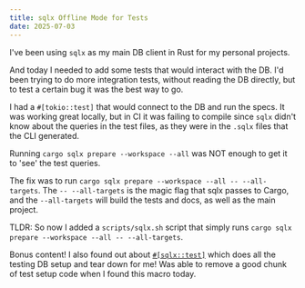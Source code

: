 ```yaml
---
title: sqlx Offline Mode for Tests
date: 2025-07-03
---
```


I've been using `sqlx` as my main DB client in Rust for my personal projects.

And today I needed to add some tests that would interact with the DB.
I'd been trying to do more integration tests, without reading the DB directly,
but to test a certain bug it was the best way to go.

I had a `#[tokio::test]` that would connect to the DB and run the specs. It was
working great locally, but in CI it was failing to compile since `sqlx` didn't know
about the queries in the test files, as they were in the `.sqlx` files that the CLI
generated.

Running `cargo sqlx prepare --workspace --all` was NOT enough to get it to 'see' the
test queries.

The fix was to run `cargo sqlx prepare --workspace --all -- --all-targets`.
The `-- --all-targets` is the magic flag that sqlx passes to Cargo, and the `--all-targets`
will build the tests and docs, as well as the main project.

TLDR: So now I added a `scripts/sqlx.sh` script that simply runs `cargo sqlx prepare --workspace --all -- --all-targets`.

Bonus content! I also found out about [`#[sqlx::test]`](https://docs.rs/sqlx/latest/sqlx/attr.test.html) which does all the testing DB setup and tear down for me! Was able to remove a good chunk of test setup code when I found this macro today.
